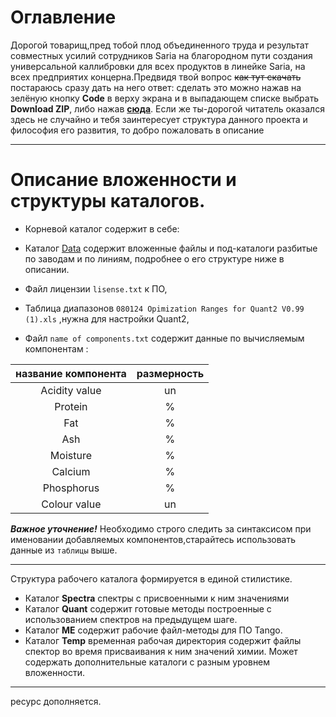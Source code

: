 # Оглавление
Дорогой товарищ,пред тобой плод объединенного труда и результат совместных усилий сотрудников Saria на благородном пути создания универсальной каллибровки для всех продуктов в линейке Saria, на всех предприятих концерна.Предвидя твой вопрос ~~как тут скачать~~ постараюсь сразу дать на него  ответ: сделать это можно нажав на зелёную кнопку **Code** в верху экрана и в выпадающем списке выбрать **Download ZIP**, либо нажав [**сюда**](https://github.com/lalastepaska/Bruker/archive/master.zip). Если же ты-дорогой читатель оказался здесь не случайно и тебя заинтересует структура данного проекта и философия его развития, то добро пожаловать в описание 
____
# Описание вложенности и структуры каталогов.
- Корневой каталог содержит в себе:

- Каталог [Data](https://github.com/lalastepaska/Bruker/tree/master/Data) содержит вложенные файлы и под-каталоги разбитые по заводам и по линиям, подробнее о его структуре ниже в описании.
- Файл лицензии `lisense.txt` к ПО,
- Таблица диапазонов `080124 Opimization Ranges for Quant2 V0.99 (1).xls`
,нужна для настройки Quant2,
- Файл `name of components.txt` содержит данные по вычисляемым компонентам :

| название компонента  | размерность |
| :------------------: | :---------: |
|Acidity value|un |
|Protein|%|
|Fat|%|
|Ash|%|
|Moisture|%|
|Calcium|%|
|Phosphorus|%|
|Colour value|un|

***Важное уточнение!***
Необходимо строго следить за синтаксисом при именовании добавляемых компонентов,старайтесь использовать  данные из `таблицы` выше.
____
Структура рабочего каталога формируется в  единой стилистике. 
- Каталог **Spectra** спектры с  присвоенными к ним значениями
- Каталог **Quant** содержит готовые методы построенные с использованием спектров на предыдущем шаге.
- Каталог **ME** содержит рабочие файл-методы для  ПО Tango.
- Каталог **Temp** временная рабочая директория содержит файлы спектор во время присваивания к ним значений химии. Может содержать дополнительные каталоги с разным уровнем вложенности.

____
ресурс дополняется.
